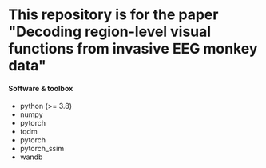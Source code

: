 # This repository is for the paper "Decoding region-level visual functions from invasive EEG monkey data"


#### Software & toolbox

* python (>= 3.8)
* numpy
* pytorch
* tqdm
* pytorch
* pytorch_ssim
* wandb
